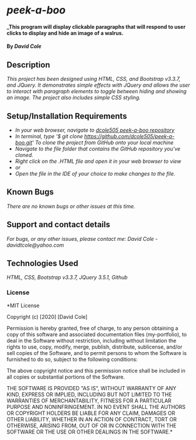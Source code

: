 # _peek-a-boo_

#### _This program will display clickable paragraphs that will respond to user clicks to display and hide an image of a walrus.

#### By _**David Cole**_

## Description

_This project has been designed using HTML, CSS, and Bootstrap v3.3.7, and JQuery. It demonstrates simple effects with JQuery and allows the user to interact with paragraph elements to toggle between hiding and showing an image. The project also includes simple CSS styling._

## Setup/Installation Requirements

* _In your web browser, navigate to [dcole505 peek-a-boo repository](https://github.com/dcole505/peek-a-boo)_
* _In terminal, type '$ git clone https://github.com/dcole505/peek-a-boo.git' To clone the project from GitHub onto your local machine_
* _Navigate to the file folder that contains the GitHub repository you've cloned._
* _Right click on the .HTML file and open it in your web browser to view_
* _or_
* _Open the file in the IDE of your choice to make changes to the file._


## Known Bugs

_There are no known bugs or other issues at this time._

## Support and contact details

_For bugs, or any other issues, please contact me: David Cole - davidtcole@yahoo.com_

## Technologies Used

_HTML, CSS, Bootstrap v3.3.7, JQuery 3.5.1, Github_

### License

*MIT License

Copyright (c) [2020] [David Cole]

Permission is hereby granted, free of charge, to any person obtaining a copy
of this software and associated documentation files (my-portfolio), to deal
in the Software without restriction, including without limitation the rights
to use, copy, modify, merge, publish, distribute, sublicense, and/or sell
copies of the Software, and to permit persons to whom the Software is
furnished to do so, subject to the following conditions:

The above copyright notice and this permission notice shall be included in all
copies or substantial portions of the Software.

THE SOFTWARE IS PROVIDED "AS IS", WITHOUT WARRANTY OF ANY KIND, EXPRESS OR
IMPLIED, INCLUDING BUT NOT LIMITED TO THE WARRANTIES OF MERCHANTABILITY,
FITNESS FOR A PARTICULAR PURPOSE AND NONINFRINGEMENT. IN NO EVENT SHALL THE
AUTHORS OR COPYRIGHT HOLDERS BE LIABLE FOR ANY CLAIM, DAMAGES OR OTHER
LIABILITY, WHETHER IN AN ACTION OF CONTRACT, TORT OR OTHERWISE, ARISING FROM,
OUT OF OR IN CONNECTION WITH THE SOFTWARE OR THE USE OR OTHER DEALINGS IN THE
SOFTWARE.*